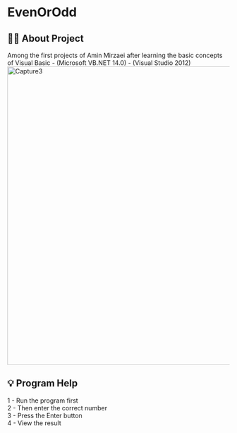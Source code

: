 # EvenOrOdd

<h2> 👨‍💻 About Project</h2>
Among the first projects of Amin Mirzaei after learning the basic concepts of Visual Basic - (Microsoft VB.NET 14.0) - (Visual Studio 2012)


<img width="676" alt="Capture3" src="https://github.com/user-attachments/assets/3171634a-ea92-4081-9a03-8064424fe3de">


<h2> 💡 Program Help</h2>
1 - Run the program first<br />
2 - Then enter the correct number<br />
3 - Press the Enter button<br />
4 - View the result
